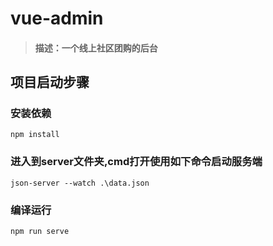 # vue-admin
>#### 描述：一个线上社区团购的后台
## 项目启动步骤
### 安装依赖
```
npm install
```
### 进入到server文件夹,cmd打开使用如下命令启动服务端
```
json-server --watch .\data.json
```
### 编译运行
```
npm run serve
```
